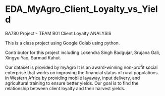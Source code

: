 # EDA_MyAgro_Client_Loyalty_vs_Yield


BA780 Project - TEAM B01 Client Loyalty ANALYSIS

This is a class project using Google Colab using python. 

Contributor for this project including Lokendra Singh Badgujar, Srujana Gali, Xingyu Yao, Sarmad Kahut.

Our dataset is provided by myAgro It is an award-winning non-profit social enterprise that works on improving the financial status of rural populations in Western Africa by providing mobile layaway, input delivery, and agricultural training to ensure better yields. Our goal is to find the relationship between client loyalty and their harvest yields.



